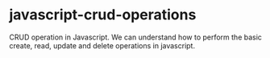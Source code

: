 # javascript-crud-operations
CRUD operation in Javascript.
We can understand how to perform the basic create, read, update and delete operations in javascript.

